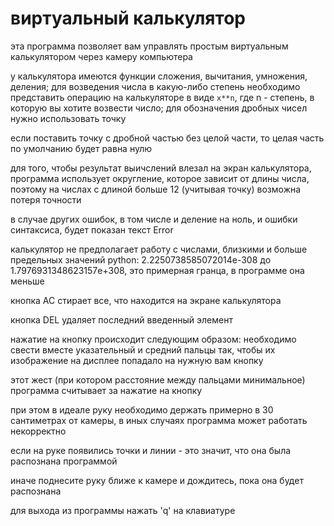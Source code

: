 # виртуальный калькулятор
эта программа позволяет вам управлять простым виртуальным калькулятором через камеру компьютера


у калькулятора имеются функции сложения, вычитания, умножения, деления; для возведения числа в какую-либо степень необходимо представить операцию на калькуляторе в виде `х**n`, где n - степень, в которую вы хотите возвести число; для обозначения дробных чисел нужно использовать точку

если поставить точку с дробной частью без целой части, то целая часть по умолчанию будет равна нулю

для того, чтобы результат выичслений влезал на экран калькулятора, программа использует округление, которое зависит от длины числа, поэтому на числах с длиной больше 12 (учитывая точку) возможна потеря точности 

в случае других ошибок, в том числе и деление на ноль, и ошибки синтаксиса, будет показан текст Error

калькулятор не предполагает работу с числами, близкими и больше предельных значений python: 2.2250738585072014e-308 до 1.7976931348623157e+308, это примерная гранца, в программе она меньше 

кнопка AC стирает все, что находится на экране калькулятора

кнопка DEL удаляет последний введенный элемент

нажатие на кнопку происходит следующим образом: необходимо свести вместе указательный и средний пальцы так, чтобы их изображение на дисплее попадало на нужную вам кнопку 

этот жест (при котором расстояние между пальцами минимальное) программа считывает за нажатие на кнопку

при этом в идеале руку необходимо держать примерно в 30 сантиметрах от камеры, в иных случаях программа может работать некорректно 

если на руке появились точки и линии - это значит, что она была распознана программой

иначе поднесите руку ближе к камере и дождитесь, пока она будет распознана

для выхода из программы нажать 'q' на клавиатуре 
